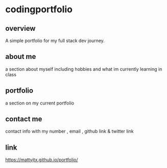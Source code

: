 # codingportfolio

## overview
A simple portfolio for my full stack dev journey. 

## about me
a section about myself including hobbies and what im currently learning in class

## portfolio
a section on my current portfolio

## contact me
contact info with my number , email , github link & twitter link

## link
https://mattyjtx.github.io/portfolio/